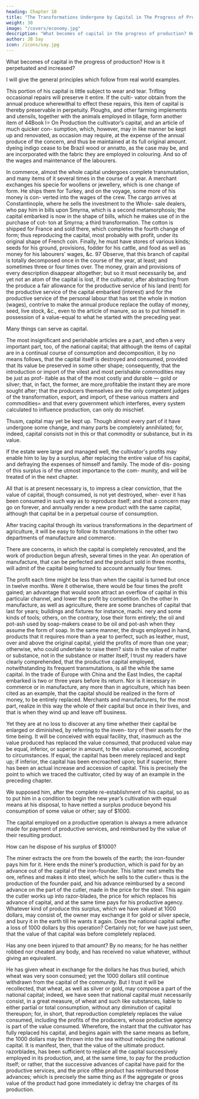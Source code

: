 ```yaml
---
heading: Chapter 10
title: "The Transformations Undergone by Capital in The Progress of Production"
weight: 30
image: "/covers/economy.jpg"
description: "What becomes of capital in the progress of production? How is it perpetuated and increased?"
author: JB Say
icon: /icons/say.jpg
---
```



<!-- We have seen above (Chap. III) of what the productive capi-
tal of a nation consists, and to what uses it is applicable.  -->

What becomes of capital in the progress of production? How is it perpetuated and increased?

I will give the general principles which follow from real world examples. 

This portion of his capital is little subject to wear and tear. Trifling occasional repairs will preserve it entire. If the culti-
vator obtain from the annual produce wherewithal to effect
these repairs, this item of capital is thereby preservable in
perpetuity.
Ploughs, and other farming implements and utensils, together
with the animals employed in tillage, form another item of
44Book I=  On Production
the cultivator’s capital, and an article of much quicker con-
sumption, which, however, may in like manner be kept up
and renovated, as occasion may require, at the expense of the
annual produce of the concern, and thus be maintained at its
full original amount.
dyeing indigo cease to be Brazil wood or annatto, as the case may be, and are incorporated with the fabric they are employed in colouring. And so of the wages and maintenance of the labourers.

In commerce, almost the whole capital undergoes complete
transmutation, and many items of it several times in the course
of a year. A merchant exchanges his specie for woollens or
jewellery, which is one change of form. He ships them for
Turkey, and on the voyage, some more of his money is con-
verted into the wages of the crew. The cargo arrives at
Constantinople, where he sells the investment to the Whole-
sale dealers, who pay him in bills upon Smyrna, which is a
second metamorphosis; the capital embarked is now in the
shape of bills, which he makes use of in the purchase of cot-
ton at Smyrna; a third transformation. The cotton is shipped
for France and sold there, which completes the fourth change
of form; thus reproducing the capital, most probably with
profit, under its original shape of French coin.
Finally, he must have stores of various kinds; seeds for his
ground, provisions, fodder for his cattle, and food as well as
money for his labourers’ wages, &c. 97 Observe, that this
branch of capital is totally decomposed once in the course of
the year, at least; and sometimes three or four times over. The
money, grain and provisions of every description disappear
altogether; but so it must necessarily be, and yet not an atom
of the capital is lost, if the cultivator, after abstracting from
the produce a fair allowance for the productive service of his
land (rent) for the productive service of the capital embarked
(interest) and for the productive service of the personal labour
that has set the whole in motion (wages), contrive to make
the annual produce replace the outlay of money, seed, live
stock, &c., even to the article of manure, so as to put himself
in possession of a value-equal to what he started with the
preceding year.

Many things can serve as capital. <!-- le. If, at any given period, one wishes
to know what the capital of a nation consisted of, it would be
found composed of an infinity of objects, commodities and
substances, of which it would be impossible to guess the ag-
gregate value with any tolerable accuracy, and of which some
are situated many thousand leagues from its frontiers. --> 

The most insignificant and perishable articles are a part, and often a very important part, too,
of the national capital; that although the items of capital are
in a continual course of consumption and decomposition, it
by no means follows, that the capital itself is destroyed and
consumed, provided that its value be preserved in some other
shape; consequently, that the introduction or import of the
vilest and most perishable commodities may be just as prof-
itable as that of the most costly and durable — gold or silver;
that, in fact, the former, are more,profitable the instant they
are more sought after; that the producers themselves are the
only competent judges of the transformation, export, and
import, of these various matters and commodities=  and that
every government which interferes, every system calculated
to influence production, can only do mischief.

Thusm, capital may yet be kept up. Though almost every part of it have undergone some change, and many parts
be completely annihilated; for, indeed, capital consists not in
this or that commodity or substance, but in its value.

If the estate were large and managed well, the cultivator's profits may enable him to lay by a surplus, after replacing the entire value of his capital, and defraying the expenses of himself and family. The mode of dis-
posing of this surplus is of the utmost importance to the com-
munity, and will be treated of in the next chapter. 

All that is at present necessary is, to impress a clear conviction, that the
value of capital, though consumed, is not yet destroyed, wher-
ever it has been consumed in such way as to reproduce itself;
and that a concern may go on forever, and annually render a
new product with the same capital, although that capital be in
a perpetual course of consumption.

After tracing capital through its various transformations in the department of agriculture, it will be easy to follow its
transformations in the other two departments of manufacture and commerce.

There are concerns, in which the capital is completely renovated, and the work of production begun afresh, several times
in the year. An operation of manufacture, that can be perfected and the product sold in three months, will admit of the
capital being turned to account annually four times. 

The profit each time might be less than when the capital is turned but once in twelve months. Were it otherwise,
there would be four times the profit gained; an advantage
that would soon attract an overflow of capital in this particular channel, and lower the profit by competition. On the other
In manufacture, as well as agriculture, there are some branches of capital that last for years; buildings and fixtures for instance, machi. nery and some kinds of tools; others, on the contrary, lose their form entirely; the oil and pot-ash used by soap-makers cease to be oil and pot-ash when they assume
the form of soap. In the same manner, the drugs employed in hand, products that it requires more than a year to perfect,
such as leather, must, over and above the original capital, yield the profits of more than one year; otherwise, who could
undertake to raise them? sists in the value of matter or substance, not in the substance
or matter itself, I trust my readers have clearly comprehended,
that the productive capital employed, notwithstanding its frequent transmutations, is all the while the same capital.
In the trade of Europe with China and the East Indies, the capital embarked is two or three years before its return. Nor
is it iecessary in commerce or in manufacture, any more than in agriculture, which has been cited as an example, that the
capital should be realized in the form of money, to be entirely
replaced. Merchants and manufacturers, for the most part, realize in this way the whole of their capital but once in their
lives, and that is when they wind up and leave off business.

Yet they are at no loss to discover at any time whether their capital be enlarged or diminished, by referring to the inven-
tory of their assets for the time being. It will be conceived with equal facility, that, inasmuch as the
value produced has replaced the value consumed, that produced value may be equal, inferior, or superior in amount, to
the value consumed, according to circumstances. If equal, the capital has been merely replaced and kept up; if inferior,
the capital has been encroached upon; but if superior, there has been an actual increase and accession of capital. This is
precisely the point to which we traced the cultivator, cited by
way of an example in the preceding chapter. 

We supposed him, after the complete re-establishment of his capital, so as
to put him in a condition to begin the new year’s cultivation with equal means at his disposal, to have netted a surplus produce beyond his consumption of some value or other; say of $1000.

The capital employed on a productive operation is always a mere advance made for payment of productive services, and
reimbursed by the value of their resulting product. 

How can he dispose of his surplus of $1000? <!--  for simple as the mat-
ter may appear to be, there is no point upon which more error
has prevailed, or which has greater influence upon the condi-
tion of mankind. -->

The miner extracts the ore from the bowels of the earth; the
iron-founder pays him for it. Here ends the miner’s production, which is paid for by an advance out of the capital of the
iron-founder. This latter next smelts the ore, refines and makes
it into steel, which he sells to the cutler=  thus is the production of the founder paid, and his advance reimbursed by a
second advance on the part of the cutler, made in the price for the steel. This again the cutler works up into razor-blades,
the price for which replaces his advance of capital, and at the same time pays for his productive agency.
Whatever kind of produce this surplus, which we have valued at 1000 dollars, may consist of, the owner may exchange
it for gold or silver specie, and bury it in the earth till he wants it again. Does the national capital suffer a loss of 1000 dollars by this operation? Certainly not; for we have just seen, that the value of that capital was before completely replaced. 

Has any one been injured to that amount? By no means; for he has neither robbed nor cheated any body, and has received
no value whatever, without giving an equivalent. 

He has given wheat in exchange for the dollars he has thus buried, which wheat was very soon consumed;
yet the 1000 dollars still continue withdrawn from the capital
of the community. But I trust it will be recollected, that wheat,
as well as silver or gold, may compose a part of the national
capital; indeed, we have seen that national capital must necessarily consist, in a great measure, of wheat and such like
substances, liable to either partial or total consumption, without any diminution of capital thereupon; for, in short, that
reproduction completely replaces the value consumed, including the profits of the producers, whose productive agency is
part of the value consumed. Wherefore, the instant that the cultivator has fully replaced his capital, and begins again with
the same means as before, the 1000 dollars may be thrown into the sea without reducing the national capital.
It is manifest, then, that the value of the ultimate product.
razorblades, has been sufficient to replace all the capital successively employed in its production, and, at the same time,
to pay for the production itself; or rather, that the successive advances of capital have paid for the productive services, and the price ofthe product has reimbursed those advances; which is precisely the same thing as if the aggregate or gross value of the product had gone immediately ic defray tne charges of
its production.

